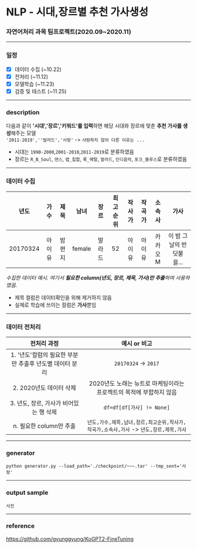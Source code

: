 # NLP - 시대,장르별 추천 가사생성
### 자연어처리 과목 팀프로젝트(2020.09~2020.11)
-------


### 일정

 - [x] 데이터 수집 (~10.22)
 - [x] 전처리 (~11.12)
 - [x] 모델학습 (~11.23)
 - [x] 검증 및 테스트 (~11.25)

-------
### description

다음과 같이 **'시대','장르','키워드'를 입력**하면 해당 시대와 장르에 맞춘 **추천 가사를 생성**해주는 모델 <br>
`'2011-2019',''발라드','사랑'` -> `사랑하지 않아 다른 이유는 ...`
 - 시대는 `1990-2000`,`2001-2010`,`2011-2019`로 분류하였음
 - 장르는 `R_B_Soul`, `댄스`, `랩_힙합`, `록_메탈`, `발라드`, `인디음악`, `포크_블루스`로 분류하였음

--------


### 데이터 수집
|년도|가수|제목|남녀|장르|최고순위|작사가|작곡가|소속사|가사|
|:---:|:---:|:---:|:---:|:---:|:---:|:---:|:---:|:---:|:---:|
|20170324|아이유|밤편지|female|발라드|52|아이유|아이유|카카오M|이 밤 그날의 반딧불을...|

*수집한 데이터 예시. 여기서 **필요한 column(년도, 장르, 제목, 가사)만 추출**하여 사용하였음.* <br>
 - 제목 컬럼은 데이터확인을 위해 제거하지 않음
 - 실제로 학습에 쓰이는 컬럼은 **가사**뿐임
<!--
- 총 수집한 데이터의 갯수: <br>
- 전처리 후 데이터의 갯수: 
  - 전처리는 ~
-->
-----------
### 데이터 전처리
|전처리 과정|예시 or 비고|
|:---:|:---:|
|1. '년도'컬럼의 필요한 부분만 추출후 년도별 데이터 분리| `20170324` -> `2017`|
|2. 2020년도 데이터 삭제|2020년도 노래는 뉴트로 마케팅이라는 프로젝트의 목적에 부합하지 않음|
|3. 년도, 장르, 가사가 비어있는 행 삭제|`df=df[df[가사] != None]`|
|n. 필요한 column만 추출|`년도,가수,제목,남녀,장르,최고순위,작사가,작곡가,소속사,가사` -> `년도,장르,제목,가사`|

----------

### generator

`python generator.py --load_path='./checkpoint/~~~.tar' --tmp_sent='사랑'`

----------

### output sample
`사진`

----------
### reference
https://github.com/gyunggyung/KoGPT2-FineTuning <br>
<!--
https://github.com/KMJJ1/hiphop <br>
https://hellya.tistory.com/96 <br>
https://github.com/jx2lee/lyric-generator
>
